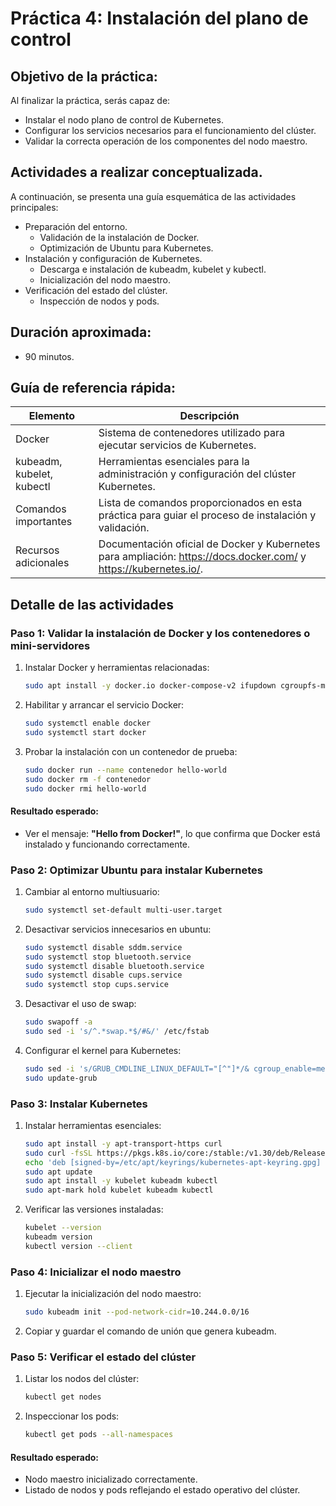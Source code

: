 # Práctica 4: Instalación del plano de control

## Objetivo de la práctica:

Al finalizar la práctica, serás capaz de:

- Instalar el nodo plano de control de Kubernetes.
- Configurar los servicios necesarios para el funcionamiento del clúster.
- Validar la correcta operación de los componentes del nodo maestro.

## Actividades a realizar conceptualizada.

A continuación, se presenta una guía esquemática de las actividades principales:

- Preparación del entorno.
  - Validación de la instalación de Docker.
  - Optimización de Ubuntu para Kubernetes.
- Instalación y configuración de Kubernetes.
  - Descarga e instalación de kubeadm, kubelet y kubectl.
  - Inicialización del nodo maestro.
- Verificación del estado del clúster.
  - Inspección de nodos y pods.

## Duración aproximada:

- 90 minutos.

## Guía de referencia rápida:

| Elemento                  | Descripción                                                                                                      |
| ------------------------- | ---------------------------------------------------------------------------------------------------------------- |
| Docker                    | Sistema de contenedores utilizado para ejecutar servicios de Kubernetes.                                         |
| kubeadm, kubelet, kubectl | Herramientas esenciales para la administración y configuración del clúster Kubernetes.                           |
| Comandos importantes      | Lista de comandos proporcionados en esta práctica para guiar el proceso de instalación y validación.             |
| Recursos adicionales      | Documentación oficial de Docker y Kubernetes para ampliación: https://docs.docker.com/ y https://kubernetes.io/. |

## Detalle de las actividades

### Paso 1: Validar la instalación de Docker y los contenedores o mini-servidores

1. Instalar Docker y herramientas relacionadas:
   
   ```bash
   sudo apt install -y docker.io docker-compose-v2 ifupdown cgroupfs-mount debootstrap docker-doc cgroup-lite docker-buildx rinse zfsutils
   ```

2. Habilitar y arrancar el servicio Docker:
   
   ```bash
   sudo systemctl enable docker
   sudo systemctl start docker
   ```

3. Probar la instalación con un contenedor de prueba:
   
   ```bash
   sudo docker run --name contenedor hello-world
   sudo docker rm -f contenedor
   sudo docker rmi hello-world
   ```

#### Resultado esperado:

- Ver el mensaje: **"Hello from Docker!"**, lo que confirma que Docker está instalado y funcionando correctamente.

### Paso 2: Optimizar Ubuntu para instalar Kubernetes

1. Cambiar al entorno multiusuario:
   
   ```bash
   sudo systemctl set-default multi-user.target
   ```

2. Desactivar servicios innecesarios en ubuntu:
   
   ```bash
   sudo systemctl disable sddm.service
   sudo systemctl stop bluetooth.service
   sudo systemctl disable bluetooth.service
   sudo systemctl disable cups.service
   sudo systemctl stop cups.service
   ```

3. Desactivar el uso de swap:
   
   ```bash
   sudo swapoff -a
   sudo sed -i 's/^.*swap.*$/#&/' /etc/fstab
   ```

4. Configurar el kernel para Kubernetes:
   
   ```bash
   sudo sed -i 's/GRUB_CMDLINE_LINUX_DEFAULT="[^"]*/& cgroup_enable=memory swapaccount=1"/' /etc/default/grub
   sudo update-grub
   ```

### Paso 3: Instalar Kubernetes

1. Instalar herramientas esenciales:
   
   ```bash
   sudo apt install -y apt-transport-https curl
   sudo curl -fsSL https://pkgs.k8s.io/core:/stable:/v1.30/deb/Release.key | sudo gpg --dearmor -o /etc/apt/keyrings/kubernetes-apt-keyring.gpg
   echo 'deb [signed-by=/etc/apt/keyrings/kubernetes-apt-keyring.gpg] https://pkgs.k8s.io/core:/stable:/v1.30/deb/ /' | sudo tee /etc/apt/sources.list.d/kubernetes.list
   sudo apt update
   sudo apt install -y kubelet kubeadm kubectl
   sudo apt-mark hold kubelet kubeadm kubectl
   ```

2. Verificar las versiones instaladas:
   
   ```bash
   kubelet --version
   kubeadm version
   kubectl version --client
   ```

### Paso 4: Inicializar el nodo maestro

1. Ejecutar la inicialización del nodo maestro:
   
   ```bash
   sudo kubeadm init --pod-network-cidr=10.244.0.0/16
   ```

2. Copiar y guardar el comando de unión que genera kubeadm.

### Paso 5: Verificar el estado del clúster

1. Listar los nodos del clúster:
   
   ```bash
   kubectl get nodes
   ```

2. Inspeccionar los pods:
   
   ```bash
   kubectl get pods --all-namespaces
   ```

#### Resultado esperado:

- Nodo maestro inicializado correctamente.
- Listado de nodos y pods reflejando el estado operativo del clúster.
